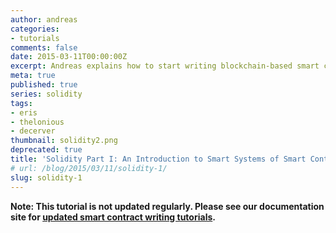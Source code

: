 ```yaml
---
author: andreas
categories:
- tutorials
comments: false
date: 2015-03-11T00:00:00Z
excerpt: Andreas explains how to start writing blockchain-based smart contract systems.
meta: true
published: true
series: solidity
tags:
- eris
- thelonious
- decerver
thumbnail: solidity2.png
deprecated: true
title: 'Solidity Part I: An Introduction to Smart Systems of Smart Contracts'
# url: /blog/2015/03/11/solidity-1/
slug: solidity-1
---
```


**Note: This tutorial is not updated regularly. Please see our documentation site for [updated smart contract writing tutorials](/docs/solidity/).**
